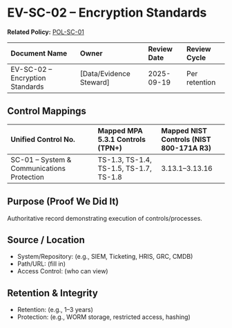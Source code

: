 # EV-SC-02 – Encryption Standards

**Related Policy:** [POL-SC-01](../policies/POL-SC-01_*.md)

| Document Name | Owner | Review Date | Review Cycle |
| :---- | :---- | :---- | :---- |
| EV-SC-02 – Encryption Standards | [Data/Evidence Steward] | 2025-09-19 | Per retention |

## Control Mappings
| Unified Control No. | Mapped MPA 5.3.1 Controls (TPN+) | Mapped NIST Controls (NIST 800-171A R3) |
| :---- | :---- | :---- |
| SC-01 – System & Communications Protection | TS-1.3, TS-1.4, TS-1.5, TS-1.7, TS-1.8 | 3.13.1–3.13.16 |

## Purpose (Proof We Did It)
Authoritative record demonstrating execution of controls/processes.

## Source / Location
- System/Repository: (e.g., SIEM, Ticketing, HRIS, GRC, CMDB)
- Path/URL: (fill in)
- Access Control: (who can view)

## Retention & Integrity
- Retention: (e.g., 1–3 years)
- Protection: (e.g., WORM storage, restricted access, hashing)
